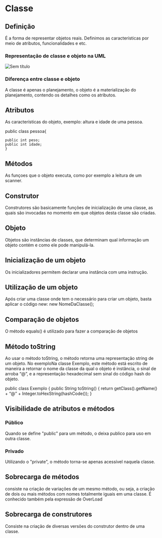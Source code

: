 # Classe

## Definição

É a forma de representar objetos reais. Definimos as características por meio de atributos, funcionalidades e etc.

### Representação de classe e objeto na UML

![Sem título](https://user-images.githubusercontent.com/106283734/190539734-410f8741-d5f9-465b-9ec0-ccb565ae60fa.png)


### Diferença entre classe e objeto

A classe é apenas o planejamento, o objeto é a materialização do planejamento, contendo os detalhes como os atributos.

## Atributos

As características do objeto, exemplo: altura e idade de uma pessoa.

 public class pessoa{

    public int peso;
    public int idade;
    }

## Métodos

As funçoes que o objeto executa, como por exemplo a leitura de um scanner.

## Construtor

Construtores são basicamente funções de inicialização de uma classe, as quais são invocadas no momento em que objetos desta classe são criadas.

## Objeto

Objetos são instâncias de classes, que determinam qual informação um objeto contém e como ele pode manipulá-la.

## Inicialização de um objeto

Os inicializadores permitem declarar uma instância com uma instrução.

## Utilização de um objeto

 Após criar uma classe onde tem o necessário para criar um objeto, basta aplicar o código new: new NomeDaClasse();

## Comparação de objetos

O método equals() é utilizado para fazer a comparação de objetos

## Método toString

Ao usar o método toString, o método retorna uma representação string de um objeto. 
No exemploNa classe Exemplo, este método está escrito de maneira a retornar o nome da classe da qual o objeto é instância, o sinal de arroba “@”, e a representação hexadecimal 
sem sinal do código hash do objeto.

public class Exemplo {
public String toString() {
  return getClass().getName() + “@” + Integer.toHexString(hashCode());
}

## Visibilidade de atributos e métodos

### Público

Quando se define "public" para um método, o deixa publico para uso em outra classe.

### Privado

Utilizando o "private", o método torna-se apenas acessível naquela classe.

## Sobrecarga de métodos

consiste na criação de variações de um mesmo método, ou seja, a criação de dois ou mais métodos com nomes totalmente iguais em uma classe. É conhecido também pela expressão de OverLoad

## Sobrecarga de construtores

Consiste na criação de diversas versões do construtor dentro de uma classe.
